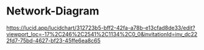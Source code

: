 # Network-Diagram
https://lucid.app/lucidchart/312723b5-bff2-42fa-a78b-e13cfad8de33/edit?viewport_loc=-17%2C246%2C2541%2C1134%2C0_0&invitationId=inv_dc222fd7-75bd-4627-bf23-45ffe6ea8c65 
